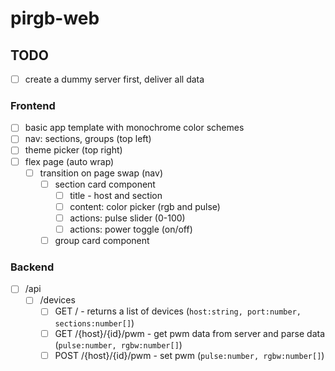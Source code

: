 # pirgb-web

## TODO

- [ ] create a dummy server first, deliver all data

### Frontend

- [ ] basic app template with monochrome color schemes
- [ ] nav: sections, groups (top left)
- [ ] theme picker (top right)
- [ ] flex page (auto wrap)
  - [ ] transition on page swap (nav)
    - [ ] section card component
      - [ ] title - host and section
      - [ ] content: color picker (rgb and pulse)
      - [ ] actions: pulse slider (0-100)
      - [ ] actions: power toggle (on/off)
    - [ ] group card component

### Backend

- [ ] /api
  - [ ] /devices
    - [ ] GET / - returns a list of devices (`host:string, port:number, sections:number[]`)
    - [ ] GET /{host}/{id}/pwm - get pwm data from server and parse data (`pulse:number, rgbw:number[]`)
    - [ ] POST /{host}/{id}/pwm - set pwm (`pulse:number, rgbw:number[]`)
